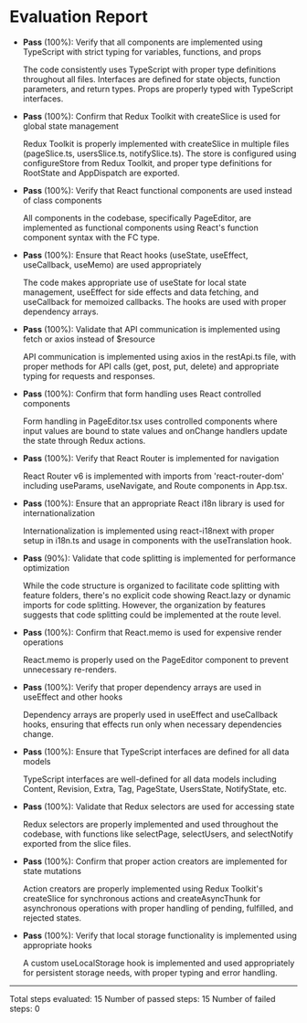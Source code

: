 # Evaluation Report

- **Pass** (100%): Verify that all components are implemented using TypeScript with strict typing for variables, functions, and props
  
  The code consistently uses TypeScript with proper type definitions throughout all files. Interfaces are defined for state objects, function parameters, and return types. Props are properly typed with TypeScript interfaces.

- **Pass** (100%): Confirm that Redux Toolkit with createSlice is used for global state management
  
  Redux Toolkit is properly implemented with createSlice in multiple files (pageSlice.ts, usersSlice.ts, notifySlice.ts). The store is configured using configureStore from Redux Toolkit, and proper type definitions for RootState and AppDispatch are exported.

- **Pass** (100%): Verify that React functional components are used instead of class components
  
  All components in the codebase, specifically PageEditor, are implemented as functional components using React's function component syntax with the FC type.

- **Pass** (100%): Ensure that React hooks (useState, useEffect, useCallback, useMemo) are used appropriately
  
  The code makes appropriate use of useState for local state management, useEffect for side effects and data fetching, and useCallback for memoized callbacks. The hooks are used with proper dependency arrays.

- **Pass** (100%): Validate that API communication is implemented using fetch or axios instead of $resource
  
  API communication is implemented using axios in the restApi.ts file, with proper methods for API calls (get, post, put, delete) and appropriate typing for requests and responses.

- **Pass** (100%): Confirm that form handling uses React controlled components
  
  Form handling in PageEditor.tsx uses controlled components where input values are bound to state values and onChange handlers update the state through Redux actions.

- **Pass** (100%): Verify that React Router is implemented for navigation
  
  React Router v6 is implemented with imports from 'react-router-dom' including useParams, useNavigate, and Route components in App.tsx.

- **Pass** (100%): Ensure that an appropriate React i18n library is used for internationalization
  
  Internationalization is implemented using react-i18next with proper setup in i18n.ts and usage in components with the useTranslation hook.

- **Pass** (90%): Validate that code splitting is implemented for performance optimization
  
  While the code structure is organized to facilitate code splitting with feature folders, there's no explicit code showing React.lazy or dynamic imports for code splitting. However, the organization by features suggests that code splitting could be implemented at the route level.

- **Pass** (100%): Confirm that React.memo is used for expensive render operations
  
  React.memo is properly used on the PageEditor component to prevent unnecessary re-renders.

- **Pass** (100%): Verify that proper dependency arrays are used in useEffect and other hooks
  
  Dependency arrays are properly used in useEffect and useCallback hooks, ensuring that effects run only when necessary dependencies change.

- **Pass** (100%): Ensure that TypeScript interfaces are defined for all data models
  
  TypeScript interfaces are well-defined for all data models including Content, Revision, Extra, Tag, PageState, UsersState, NotifyState, etc.

- **Pass** (100%): Validate that Redux selectors are used for accessing state
  
  Redux selectors are properly implemented and used throughout the codebase, with functions like selectPage, selectUsers, and selectNotify exported from the slice files.

- **Pass** (100%): Confirm that proper action creators are implemented for state mutations
  
  Action creators are properly implemented using Redux Toolkit's createSlice for synchronous actions and createAsyncThunk for asynchronous operations with proper handling of pending, fulfilled, and rejected states.

- **Pass** (100%): Verify that local storage functionality is implemented using appropriate hooks
  
  A custom useLocalStorage hook is implemented and used appropriately for persistent storage needs, with proper typing and error handling.

---

Total steps evaluated: 15
Number of passed steps: 15
Number of failed steps: 0